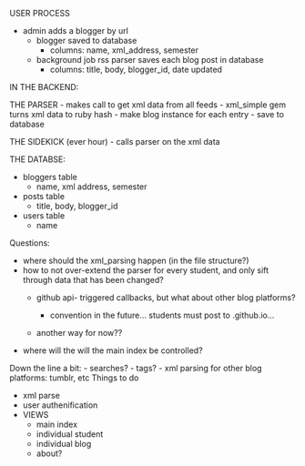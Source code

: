 USER PROCESS

- admin adds a blogger by url
  - blogger saved to database
    - columns: name, xml_address, semester
  - background job rss parser saves each blog post in database
    - columns: title, body, blogger_id, date updated



IN THE BACKEND:

  THE PARSER
    - makes call to get xml data from all feeds
    - xml_simple gem turns xml data to ruby hash
    - make blog instance for each entry
    - save to database


  THE SIDEKICK (ever hour)
    - calls parser on the xml data



THE DATABSE:
  - bloggers table
    - name, xml address, semester
  - posts table
    - title, body, blogger_id
  - users table
    - name

Questions:
  - where should the xml_parsing happen (in the file structure?)
  - how to not over-extend the parser for every student, and only sift through data that has been changed?
    - github api- triggered callbacks, but what about other blog platforms?
      - convention in the future... students must post to <name>.github.io...

    - another way for now??
  - where will the will the main index be controlled?

  Down the line a bit: 
    - searches?
    - tags?
    - xml parsing for other blog platforms: tumblr, etc
Things to do
  - xml parse
  - user authenification
  - VIEWS
    - main index
    - individual student
    - individual blog
    - about?